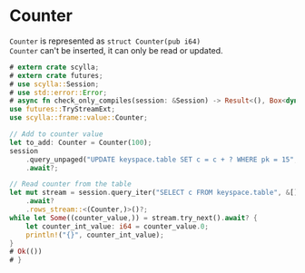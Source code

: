 # Counter
`Counter` is represented as `struct Counter(pub i64)`\
`Counter` can't be inserted, it can only be read or updated.

```rust
# extern crate scylla;
# extern crate futures;
# use scylla::Session;
# use std::error::Error;
# async fn check_only_compiles(session: &Session) -> Result<(), Box<dyn Error>> {
use futures::TryStreamExt;
use scylla::frame::value::Counter;

// Add to counter value
let to_add: Counter = Counter(100);
session
    .query_unpaged("UPDATE keyspace.table SET c = c + ? WHERE pk = 15", (to_add,))
    .await?;

// Read counter from the table
let mut stream = session.query_iter("SELECT c FROM keyspace.table", &[])
    .await?
    .rows_stream::<(Counter,)>()?;
while let Some((counter_value,)) = stream.try_next().await? {
    let counter_int_value: i64 = counter_value.0;
    println!("{}", counter_int_value);
}
# Ok(())
# }
```